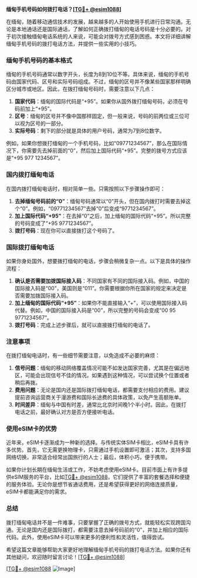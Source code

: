 **缅甸手机号码如何拨打电话？[[TG💪+ @esim1088](https://t.me/s/esim1088)]**

在缅甸，随着移动通信技术的发展，越来越多的人开始使用手机进行日常沟通。无论是本地通话还是国际通话，了解如何正确拨打缅甸的电话号码是十分必要的。对于初次接触缅甸电话系统的人来说，可能会对拨号方式感到困惑。本文将详细讲解缅甸手机号码的拨打电话方法，并提供一些实用的小技巧。

### 缅甸手机号码的基本格式

缅甸的手机号码通常以数字开头，长度为8到10位不等。具体来说，缅甸的手机号码由国家代码、区号和实际号码组成。不过，缅甸的区号并不像某些国家那样明确区分城市或地区。因此，在拨打缅甸号码时，需要注意以下几点：

1. **国家代码**：缅甸的国际代码是“+95”。如果你从国外拨打缅甸号码，必须在号码前加上“+95”。
2. **区号**：缅甸的区号并不像中国那样固定，但一般来说，号码的前两位或三位可以视为区号的一部分。
3. **实际号码**：剩下的部分就是具体的用户号码，通常为7到8位数字。

例如，如果你想拨打缅甸的一个手机号码，比如“09771234567”，那么在国际情况下，你需要先去掉前面的“0”，然后加上国际代码“+95”。完整的拨号方式应该是“+95 977 1234567”。

### 国内拨打缅甸电话

在国内拨打缅甸电话时，相对简单一些。只需按照以下步骤操作即可：

1. **去掉缅甸号码前的“0”**：缅甸号码通常以“0”开头，但在国内拨打时需要去掉这个“0”。例如，“09771234567”去掉“0”后变成“9771234567”。
2. **加上国际代码“+95”**：在去掉“0”之后，加上缅甸的国际代码“+95”。所以完整的号码变成了“+95 9771234567”。
3. **拨打号码**：现在你可以直接拨打这个号码了。

### 国际拨打缅甸电话

如果你身处国外，想要拨打缅甸的电话，步骤会稍微复杂一点。以下是具体的操作流程：

1. **确认是否需要加拨国际接入码**：不同国家有不同的国际接入码。例如，中国的国际接入码是“00”，美国则是“011”。你需要根据你所在国家的规定来决定是否需要加拨国际接入码。
2. **加上缅甸的国际代码“+95”**：如果你不能直接输入“+”，可以使用国际接入码代替。例如，中国的国际接入码是“00”，所以完整的号码会变成“00 95 9771234567”。
3. **拨打号码**：完成上述步骤后，就可以直接拨打缅甸的电话了。

### 注意事项

在拨打缅甸电话时，有一些细节需要注意，以免造成不必要的麻烦：

1. **信号问题**：缅甸的移动网络覆盖情况可能不如发达国家完善，尤其是在偏远地区，可能会出现信号不佳的情况。如果遇到这种情况，可以尝试换个位置或者稍后再拨。
2. **费用问题**：无论是国内还是国际拨打缅甸电话，都需要支付相应的费用。建议提前咨询运营商关于漫游费和国际长途费的具体政策，以免产生高额账单。
3. **时间差异**：缅甸与中国有时差，通常比北京时间晚1个半小时。因此，在拨打电话之前，最好确认对方是否方便接听电话。

### 使用eSIM卡的优势

近年来，eSIM卡逐渐成为一种新的选择。与传统实体SIM卡相比，eSIM卡具有许多优势。首先，它无需更换物理卡，只需通过手机设置即可激活；其次，支持多国网络切换，非常适合经常出国旅行的人士；最后，体积小巧，便于携带。

如果你计划长期在缅甸生活或工作，不妨考虑使用eSIM卡。目前市面上有许多提供eSIM服务的平台，比如[TG💪+ @esim1088](https://t.me/s/esim1088)，它们提供了丰富的套餐选择和便捷的服务体验。无论你是想节省通话费用，还是希望获得更好的网络连接质量，eSIM卡都能满足你的需求。

### 总结

拨打缅甸电话并不是一件难事，只要掌握了正确的拨号方式，就能轻松实现跨国沟通。无论是国内还是国际拨打，都需要注意去掉号码前的“0”，并加上相应的国际代码。此外，使用eSIM卡可以带来更多的便利性和灵活性，值得尝试。

希望这篇文章能够帮助大家更好地理解缅甸手机号码的拨打电话方法。如果你还有其他疑问，欢迎随时留言讨论！[[TG💪+ @esim1088](https://t.me/s/esim1088)] 

[[TG💪+ @esim1088](https://t.me/s/esim1088) ![Image](https://i.postimg.cc/4NQfJmqS/Snipaste-2025-05-13-00-14-12.png)]